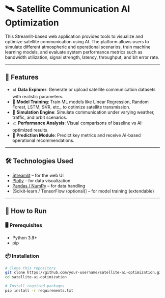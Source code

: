 # 🛰️ Satellite Communication AI Optimization

This Streamlit-based web application provides tools to visualize and optimize satellite communication using AI. The platform allows users to simulate different atmospheric and operational scenarios, train machine learning models, and evaluate system performance metrics such as bandwidth utilization, signal strength, latency, throughput, and bit error rate.

---

## 🔧 Features

- 📊 **Data Explorer**: Generate or upload satellite communication datasets with realistic parameters.
- 🧠 **Model Training**: Train ML models like Linear Regression, Random Forest, LSTM, SVR, etc., to optimize satellite transmission.
- 🚀 **Simulation Engine**: Simulate communication under varying weather, traffic, and orbit scenarios.
- 📈 **Performance Analysis**: Visual comparisons of baseline vs AI-optimized results.
- 🔮 **Prediction Module**: Predict key metrics and receive AI-based operational recommendations.

---

## 🛠️ Technologies Used

- [Streamlit](https://streamlit.io/) – for the web UI
- [Plotly](https://plotly.com/) – for data visualization
- [Pandas / NumPy](https://pandas.pydata.org/) – for data handling
- [Scikit-learn / TensorFlow (optional)] – for model training (extendable)

---

## 🚀 How to Run

### 🖥️ Prerequisites

- Python 3.8+
- pip

### 📦 Installation

```bash
# Clone this repository
git clone https://github.com/your-username/satellite-ai-optimization.git
cd satellite-ai-optimization

# Install required packages
pip install -r requirements.txt
